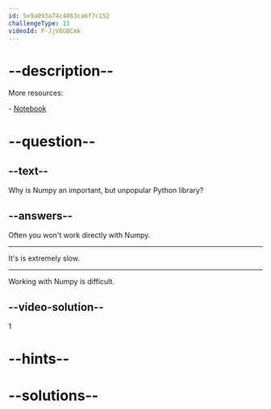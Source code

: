 ```yaml
---
id: 5e9a093a74c4063ca6f7c152
challengeType: 11
videoId: P-JjV6GBCmk
---
```


# --description--

More resources:

\- [Notebook](https://notebooks.ai/rmotr-curriculum/freecodecamp-intro-to-numpy-6c285b74)

# --question--

## --text--

Why is Numpy an important, but unpopular Python library?

## --answers--

Often you won't work directly with Numpy.

---

It's is extremely slow.

---

Working with Numpy is difficult.

## --video-solution--

1

# --hints--


# --solutions--

